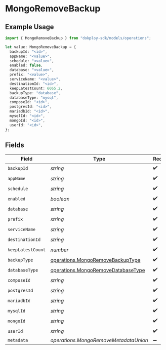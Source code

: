 # MongoRemoveBackup

## Example Usage

```typescript
import { MongoRemoveBackup } from "dokploy-sdk/models/operations";

let value: MongoRemoveBackup = {
  backupId: "<id>",
  appName: "<value>",
  schedule: "<value>",
  enabled: false,
  database: "<value>",
  prefix: "<value>",
  serviceName: "<value>",
  destinationId: "<id>",
  keepLatestCount: 6065.2,
  backupType: "database",
  databaseType: "mysql",
  composeId: "<id>",
  postgresId: "<id>",
  mariadbId: "<id>",
  mysqlId: "<id>",
  mongoId: "<id>",
  userId: "<id>",
};
```

## Fields

| Field                                                                                    | Type                                                                                     | Required                                                                                 | Description                                                                              |
| ---------------------------------------------------------------------------------------- | ---------------------------------------------------------------------------------------- | ---------------------------------------------------------------------------------------- | ---------------------------------------------------------------------------------------- |
| `backupId`                                                                               | *string*                                                                                 | :heavy_check_mark:                                                                       | N/A                                                                                      |
| `appName`                                                                                | *string*                                                                                 | :heavy_check_mark:                                                                       | N/A                                                                                      |
| `schedule`                                                                               | *string*                                                                                 | :heavy_check_mark:                                                                       | N/A                                                                                      |
| `enabled`                                                                                | *boolean*                                                                                | :heavy_check_mark:                                                                       | N/A                                                                                      |
| `database`                                                                               | *string*                                                                                 | :heavy_check_mark:                                                                       | N/A                                                                                      |
| `prefix`                                                                                 | *string*                                                                                 | :heavy_check_mark:                                                                       | N/A                                                                                      |
| `serviceName`                                                                            | *string*                                                                                 | :heavy_check_mark:                                                                       | N/A                                                                                      |
| `destinationId`                                                                          | *string*                                                                                 | :heavy_check_mark:                                                                       | N/A                                                                                      |
| `keepLatestCount`                                                                        | *number*                                                                                 | :heavy_check_mark:                                                                       | N/A                                                                                      |
| `backupType`                                                                             | [operations.MongoRemoveBackupType](../../models/operations/mongoremovebackuptype.md)     | :heavy_check_mark:                                                                       | N/A                                                                                      |
| `databaseType`                                                                           | [operations.MongoRemoveDatabaseType](../../models/operations/mongoremovedatabasetype.md) | :heavy_check_mark:                                                                       | N/A                                                                                      |
| `composeId`                                                                              | *string*                                                                                 | :heavy_check_mark:                                                                       | N/A                                                                                      |
| `postgresId`                                                                             | *string*                                                                                 | :heavy_check_mark:                                                                       | N/A                                                                                      |
| `mariadbId`                                                                              | *string*                                                                                 | :heavy_check_mark:                                                                       | N/A                                                                                      |
| `mysqlId`                                                                                | *string*                                                                                 | :heavy_check_mark:                                                                       | N/A                                                                                      |
| `mongoId`                                                                                | *string*                                                                                 | :heavy_check_mark:                                                                       | N/A                                                                                      |
| `userId`                                                                                 | *string*                                                                                 | :heavy_check_mark:                                                                       | N/A                                                                                      |
| `metadata`                                                                               | *operations.MongoRemoveMetadataUnion*                                                    | :heavy_minus_sign:                                                                       | N/A                                                                                      |